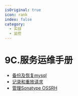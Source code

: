 ```yaml
---
isOriginal: true
icon: rank
index: false
category:
  - 实战
  - 监控
---
```


# 9C.服务运维手册

* [备份及恢复mysql](9c1.mysql-dump-restore.md)
* [记录和重放请求](9c2.request-record-replay.md)
* [管理Sonatype OSSRH](9c3.sonatype-maven.md)
